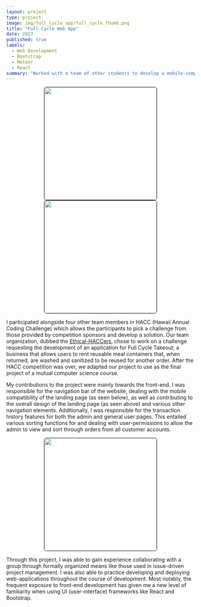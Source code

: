 ```yaml
---
layout: project
type: project
image: img/full_cycle_app/full_cycle_thumb.png
title: "Full Cycle Web App"
date: 2023
published: true
labels:
  - Web Development
  - Bootstrap
  - Meteor
  - React
summary: "Worked with a team of other students to develop a mobile-compatible web-app for the customers of a reusable container business."
---
```


<img width="300px" class="pe-4" src="..img/full_cycle_app/home_page.PNG" style="display: block; margin-left: auto; margin-right: auto; border-radius: 6px; border-style: solid; border-width: thin;">

<img width="300px" class="pe-4" src="..img/full_cycle_app/admin_history.PNG" style="display: block; margin-left: auto; margin-right: auto; border-radius: 6px; border-style: solid; border-width: thin;">

I participated alongside four other team members in HACC (Hawaii Annual Coding Challenge) which allows the participants to pick a challenge from those provided by competition sponsors and develop a solution. Our team organization, dubbed the [Ethical-HACCers](https://github.com/orgs/ethical-haccers/repositories), chose to work on a challenge requesting the development of an application for Full Cycle Takeout; a business that allows users to rent reusable meal containers that, when returned, are washed and sanitized to be reused for another order. After the HACC competition was over, we adapted our project to use as the final project of a mutual computer science course.

My contributions to the project were mainly towards the front-end. I was responsible for the navigation bar of the website, dealing with the mobile compatibility of the landing page (as seen below), as well as contributing to the overall design of the landing page (as seen above) and various other navigation elements. Additionally, I was responsible for the transaction history features for both the admin and general user pages. This entailed various sorting functions for and dealing with user-permissions to allow the admin to view and sort through orders from all customer accounts.

<img width="300px" class="pe-4" src="..img/full_cycle_app/mobile_landing_scrnsht.png" style="display: block; margin-left: auto; margin-right: auto; border-radius: 6px; border-style: solid; border-width: thin;">

Through this project, I was able to gain experience collaborating with a group through formally organized means like those used in issue-driven project management. I was also able to practice developing and deploying web-applications throughout the course of development. Most notably, the frequent exposure to front-end development has given me a new level of familiarity when using UI (user-interface) frameworks like React and Bootstrap.